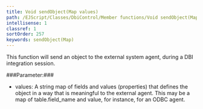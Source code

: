 ```yaml
---
title: Void sendObject(Map values)
path: /EJScript/Classes/DbiControl/Member functions/Void sendObject(Map values)
intellisense: 1
classref: 1
sortOrder: 257
keywords: sendObject(Map)
---
```



This function will send an object to the external system agent, during a DBI integration session.




###Parameter:###


 - values: A string map of fields and values (properties) that defines the object in a way that is meaningful to the external agent. This may be a map of table.field\_name and value, for instance, for an ODBC agent.


